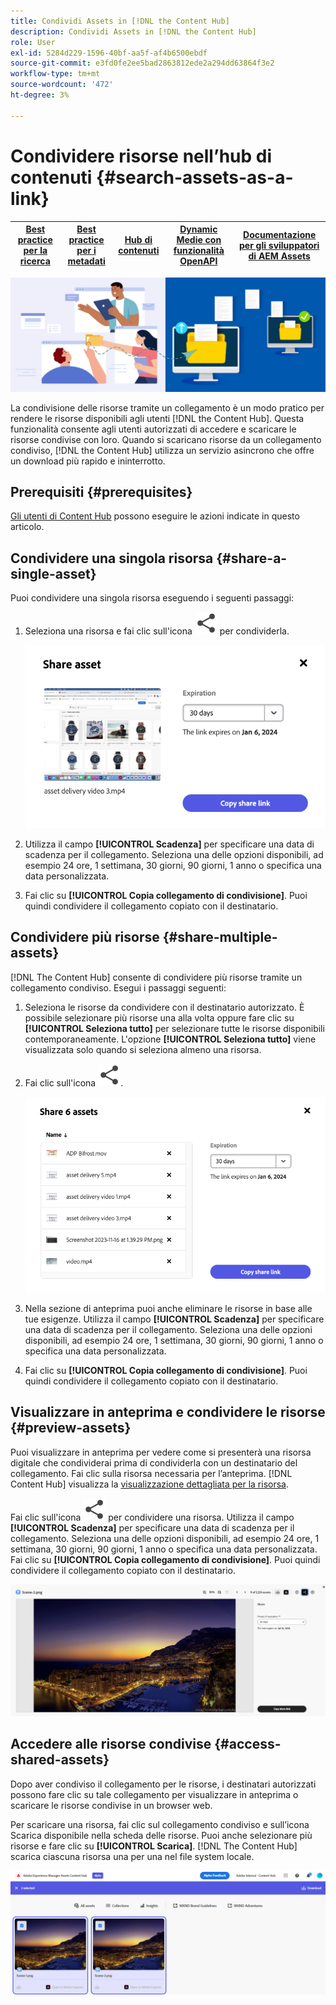 ```yaml
---
title: Condividi Assets in [!DNL the Content Hub]
description: Condividi Assets in [!DNL the Content Hub]
role: User
exl-id: 5284d229-1596-40bf-aa5f-af4b6500ebdf
source-git-commit: e3fd0fe2ee5bad2863812ede2a294dd63864f3e2
workflow-type: tm+mt
source-wordcount: '472'
ht-degree: 3%

---
```


# Condividere risorse nell’hub di contenuti {#search-assets-as-a-link}

| [Best practice per la ricerca](/help/assets/search-best-practices.md) | [Best practice per i metadati](/help/assets/metadata-best-practices.md) | [Hub di contenuti](/help/assets/product-overview.md) | [Dynamic Medie con funzionalità OpenAPI](/help/assets/dynamic-media-open-apis-overview.md) | [Documentazione per gli sviluppatori di AEM Assets](https://developer.adobe.com/experience-cloud/experience-manager-apis/) |
| ------------- | --------------------------- |---------|----|-----|

![Condividi immagine banner risorse](assets/share-assets-banner.png)

La condivisione delle risorse tramite un collegamento è un modo pratico per rendere le risorse disponibili agli utenti [!DNL the Content Hub]. Questa funzionalità consente agli utenti autorizzati di accedere e scaricare le risorse condivise con loro. Quando si scaricano risorse da un collegamento condiviso, [!DNL the Content Hub] utilizza un servizio asincrono che offre un download più rapido e ininterrotto.

## Prerequisiti {#prerequisites}

[Gli utenti di Content Hub](deploy-content-hub.md#onboard-content-hub-users) possono eseguire le azioni indicate in questo articolo.

## Condividere una singola risorsa {#share-a-single-asset}

Puoi condividere una singola risorsa eseguendo i seguenti passaggi:

1. Seleziona una risorsa e fai clic sull&#39;icona ![condividi](assets/share.svg) per condividerla.

   ![Condivisione di una singola risorsa](assets/sharing-single-asset.png)

1. Utilizza il campo **[!UICONTROL Scadenza]** per specificare una data di scadenza per il collegamento. Seleziona una delle opzioni disponibili, ad esempio 24 ore, 1 settimana, 30 giorni, 90 giorni, 1 anno o specifica una data personalizzata.

1. Fai clic su **[!UICONTROL Copia collegamento di condivisione]**. Puoi quindi condividere il collegamento copiato con il destinatario.

## Condividere più risorse {#share-multiple-assets}

[!DNL The Content Hub] consente di condividere più risorse tramite un collegamento condiviso. Esegui i passaggi seguenti:

1. Seleziona le risorse da condividere con il destinatario autorizzato. È possibile selezionare più risorse una alla volta oppure fare clic su **[!UICONTROL Seleziona tutto]** per selezionare tutte le risorse disponibili contemporaneamente. L&#39;opzione **[!UICONTROL Seleziona tutto]** viene visualizzata solo quando si seleziona almeno una risorsa.

1. Fai clic sull&#39;icona ![condividi](assets/share.svg).

   ![Condivisione di più risorse](assets/sharing-multiple-assets.png)

1. Nella sezione di anteprima puoi anche eliminare le risorse in base alle tue esigenze. Utilizza il campo **[!UICONTROL Scadenza]** per specificare una data di scadenza per il collegamento. Seleziona una delle opzioni disponibili, ad esempio 24 ore, 1 settimana, 30 giorni, 90 giorni, 1 anno o specifica una data personalizzata.

1. Fai clic su **[!UICONTROL Copia collegamento di condivisione]**. Puoi quindi condividere il collegamento copiato con il destinatario.

## Visualizzare in anteprima e condividere le risorse {#preview-assets}

Puoi visualizzare in anteprima per vedere come si presenterà una risorsa digitale che condividerai prima di condividerla con un destinatario del collegamento. Fai clic sulla risorsa necessaria per l’anteprima. [!DNL Content Hub] visualizza la [visualizzazione dettagliata per la risorsa](asset-properties-content-hub.md).

Fai clic sull&#39;icona ![condividi](assets/share.svg) per condividere una risorsa. Utilizza il campo **[!UICONTROL Scadenza]** per specificare una data di scadenza per il collegamento. Seleziona una delle opzioni disponibili, ad esempio 24 ore, 1 settimana, 30 giorni, 90 giorni, 1 anno o specifica una data personalizzata. Fai clic su **[!UICONTROL Copia collegamento di condivisione]**. Puoi quindi condividere il collegamento copiato con il destinatario.

![Anteprima risorse in Content Hub](assets/preview-assets-content-hub.png)

## Accedere alle risorse condivise {#access-shared-assets}

Dopo aver condiviso il collegamento per le risorse, i destinatari autorizzati possono fare clic su tale collegamento per visualizzare in anteprima o scaricare le risorse condivise in un browser web.

Per scaricare una risorsa, fai clic sul collegamento condiviso e sull’icona Scarica disponibile nella scheda delle risorse.  Puoi anche selezionare più risorse e fare clic su **[!UICONTROL Scarica]**. <!--You can either download original assets or Original+Renditions of an asset.--> [!DNL The Content Hub] scarica ciascuna risorsa una per una nel file system locale.

![Accedi ai collegamenti condivisi](assets/content-hub-access-shared-links.png)
